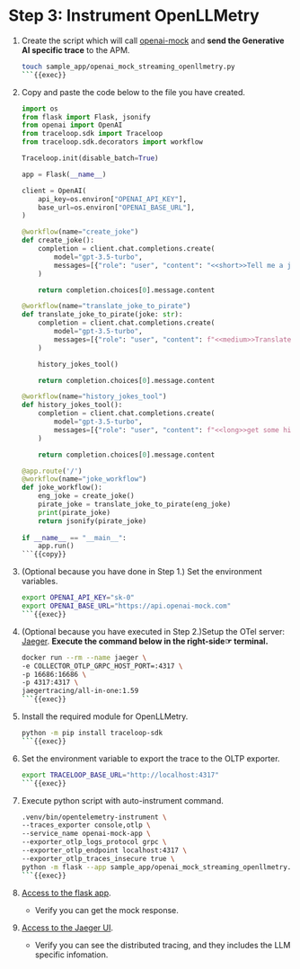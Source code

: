 # Step 3: Instrument OpenLLMetry

1. Create the script which will call [openai-mock](https://api.openai-mock.com/#introduction) and **send the Generative AI specific trace** to the APM.

    ```bash
    touch sample_app/openai_mock_streaming_openllmetry.py
    ```{{exec}}

1. Copy and paste the code below to the file you have created.

    ```py
    import os
    from flask import Flask, jsonify
    from openai import OpenAI
    from traceloop.sdk import Traceloop
    from traceloop.sdk.decorators import workflow

    Traceloop.init(disable_batch=True)

    app = Flask(__name__)

    client = OpenAI(
        api_key=os.environ["OPENAI_API_KEY"],
        base_url=os.environ["OPENAI_BASE_URL"],
    )

    @workflow(name="create_joke")
    def create_joke():
        completion = client.chat.completions.create(
            model="gpt-3.5-turbo",
            messages=[{"role": "user", "content": "<<short>>Tell me a joke about opentelemetry"}],
        )

        return completion.choices[0].message.content

    @workflow(name="translate_joke_to_pirate")
    def translate_joke_to_pirate(joke: str):
        completion = client.chat.completions.create(
            model="gpt-3.5-turbo",
            messages=[{"role": "user", "content": f"<<medium>>Translate the below joke to pirate-like english:\n\n{joke}"}],
        )

        history_jokes_tool()

        return completion.choices[0].message.content

    @workflow(name="history_jokes_tool")
    def history_jokes_tool():
        completion = client.chat.completions.create(
            model="gpt-3.5-turbo",
            messages=[{"role": "user", "content": f"<<long>>get some history jokes"}],
        )

        return completion.choices[0].message.content

    @app.route('/')
    @workflow(name="joke_workflow")
    def joke_workflow():
        eng_joke = create_joke()
        pirate_joke = translate_joke_to_pirate(eng_joke)
        print(pirate_joke)
        return jsonify(pirate_joke)
        
    if __name__ == "__main__":
        app.run()
    ```{{copy}}

1. (Optional because you have done in Step 1.) Set the environment variables.

    ```bash
    export OPENAI_API_KEY="sk-0"
    export OPENAI_BASE_URL="https://api.openai-mock.com"
    ```{{exec}}

1. (Optional because you have executed in Step 2.)Setup the OTel server: [Jaeger](https://www.jaegertracing.io/). **Execute the command below in the right-side☞ terminal.**

    ```bash
    docker run --rm --name jaeger \
    -e COLLECTOR_OTLP_GRPC_HOST_PORT=:4317 \
    -p 16686:16686 \
    -p 4317:4317 \
    jaegertracing/all-in-one:1.59
    ```{{exec}}

1. Install the required module for OpenLLMetry.

    ```bash
    python -m pip install traceloop-sdk
    ```{{exec}}

1. Set the environment variable to export the trace to the OLTP exporter.

    ```bash
    export TRACELOOP_BASE_URL="http://localhost:4317"
    ```{{exec}}

1. Execute python script with auto-instrument command.

    ```bash
    .venv/bin/opentelemetry-instrument \
    --traces_exporter console,otlp \
    --service_name openai-mock-app \
    --exporter_otlp_logs_protocol grpc \
    --exporter_otlp_endpoint localhost:4317 \
    --exporter_otlp_traces_insecure true \
    python -m flask --app sample_app/openai_mock_streaming_openllmetry.py run -h 0.0.0.0 -p 8080
    ```{{exec}}

1. [Access to the flask app]({{TRAFFIC_HOST1_8080}}).

    - Verify you can get the mock response.

1. [Access to the Jaeger UI]({{TRAFFIC_HOST1_16686}}).

    - Verify you can see the distributed tracing, and they includes the LLM specific infomation.
